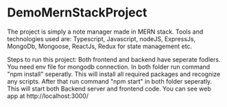 # DemoMernStackProject
The project is simply a note manager made in MERN stack.
Tools and technologies used are:
Typescript, Javascript, nodeJS, ExpressJs, MongoDb, Mongoose, ReactJs, Redux for state management etc.

Steps to run this project:
Both frontend and backend have seperate fodlers.
You need env file for mongodb connection.
In both folder run command "npm install" seperatly. This will install all required packages and recognize any scripts.
After that run command "npm start" in both folder seperatly.
This will start both Backend server and frontend code.
You can see web app at http://localhost:3000/
